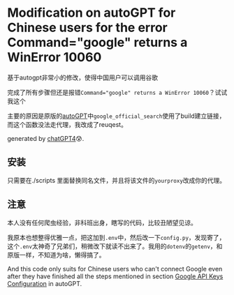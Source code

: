 # Modification on autoGPT for Chinese users for the error Command="google" returns a WinError 10060
基于autogpt非常小的修改，使得中国用户可以调用谷歌

完成了所有步骤但还是报错`Command="google" returns a WinError 10060`？试试我这个

主要的原因是原版的[autoGPT](https://github.com/Torantulino/Auto-GPT)中`google_official_search`使用了build建立链接，而这个函数没法走代理，我改成了reuqest。

generated by [chatGPT4](https://openai.com/blog/chatgpt):cold_sweat:.

## 安装

只需要在./scripts 里面替换同名文件，并且将该文件的`yourproxy`改成你的代理。

## 注意

本人没有任何爬虫经验，非科班出身，瞎写的代码，比较丑陋望见谅。

我原本也想整得优雅一点，把这加到`.env`中，然后改一下`config.py`，发现寄了，这个`.env`太神奇了兄弟们，稍微改下就读不出来了。我用的`dotenv`的`getenv`，和原版一样，不知道为啥，懒得搞了。

And this code only suits for Chinese users who can't connect Google even after they have finished all the steps mentioned in section [Google API Keys Configuration](https://github.com/Torantulino/Auto-GPT) in autoGPT.

